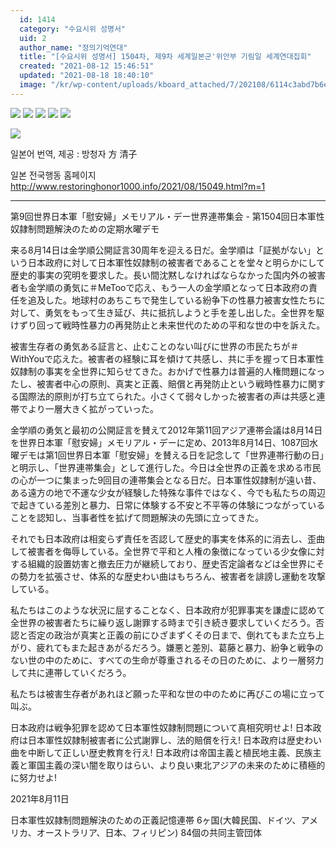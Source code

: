 ```yaml
---
  id: 1414
  category: "수요시위 성명서"
  uid: 2
  author_name: "정의기억연대"
  title: "[수요시위 성명서] 1504차, 제9차 세계일본군'위안부 기림일 세계연대집회"
  created: "2021-08-12 15:46:51"
  updated: "2021-08-18 18:40:10"
  image: "/kr/wp-content/uploads/kboard_attached/7/202108/6114c3abd7b6e5594289.jpg"
---
```

![](/kr/wp-content/uploads/kboard_attached/7/202108/6114c3abd7b6e5594289.jpg) ![](/kr/wp-content/uploads/kboard_attached/7/202108/6114c3abeb6854064526.jpg) ![](/kr/wp-content/uploads/kboard_attached/7/202108/6114c3abefa317955837.jpg) ![](/kr/wp-content/uploads/kboard_attached/7/202108/6114c3abf2f362209039.jpg) ![](/kr/wp-content/uploads/kboard_attached/7/202108/6114c3ac023068420462.jpg)

![](/kr/wp-content/uploads/kboard_attached/7/202108/6114c3ac058cc6740745.jpg)

일본어 번역, 제공 : 방청자 方 清子

일본 전국행동 홈페이지
http://www.restoringhonor1000.info/2021/08/15049.html?m=1

* * *

第9回世界日本軍「慰安婦」メモリアル・デー世界連帯集会 - 第1504回日本軍性奴隷制問題解決のための定期水曜デモ

来る8月14日は金学順公開証言30周年を迎える日だ。金学順は「証拠がない」という日本政府に対して日本軍性奴隷制の被害者であることを堂々と明らかにして歴史的事実の究明を要求した。長い間沈黙しなければならなかった国内外の被害者も金学順の勇気に＃MeTooで応え、もう一人の金学順となって日本政府の責任を追及した。地球村のあちこちで発生している紛争下の性暴力被害女性たちに対して、勇気をもって生き延び、共に抵抗しようと手を差し出した。全世界を駆けずり回って戦時性暴力の再発防止と未来世代のための平和な世の中を訴えた。

被害生存者の勇気ある証言と、止むことのない叫びに世界の市民たちが＃WithYouで応えた。被害者の経験に耳を傾けて共感し、共に手を握って日本軍性奴隷制の事実を全世界に知らせてきた。おかげで性暴力は普遍的人権問題になったし、被害者中心の原則、真実と正義、賠償と再発防止という戦時性暴力に関する国際法的原則が打ち立てられた。小さくて弱々しかった被害者の声は共感と連帯でより一層大きく拡がっていった。

金学順の勇気と最初の公開証言を賛えて2012年第11回アジア連帯会議は8月14日を世界日本軍「慰安婦」メモリアル・デーに定め、2013年8月14日、1087回水曜デモは第1回世界日本軍「慰安婦」を賛える日を記念して「世界連帯行動の日」と明示し、「世界連帯集会」として進行した。今日は全世界の正義を求める市民の心が一つに集まった9回目の連帯集会となる日だ。日本軍性奴隷制が遠い昔、ある遠方の地で不運な少女が経験した特殊な事件ではなく、今でも私たちの周辺で起きている差別と暴力、日常に体験する不安と不平等の体験につながっていることを認知し、当事者性を拡げて問題解決の先頭に立ってきた。

それでも日本政府は相変らず責任を否認して歴史的事実を体系的に消去し、歪曲して被害者を侮辱している。全世界で平和と人権の象徴になっている少女像に対する組織的設置妨害と撤去圧力が継続しており、歴史否定論者などは全世界にその勢力を拡張させ、体系的な歴史わい曲はもちろん、被害者を誹謗し運動を攻撃している。

私たちはこのような状況に屈することなく、日本政府が犯罪事実を謙虚に認めて全世界の被害者たちに繰り返し謝罪する時まで引き続き要求していくだろう。否認と否定の政治が真実と正義の前にひざまずくその日まで、倒れてもまた立ち上がり、疲れてもまた起きあがるだろう。嫌悪と差別、葛藤と暴力、紛争と戦争のない世の中のために、すべての生命が尊重されるその日のために、より一層努力して共に連帯していくだろう。

私たちは被害生存者があれほど願った平和な世の中のために再びこの場に立って叫ぶ。

日本政府は戦争犯罪を認めて日本軍性奴隷制問題について真相究明せよ!
日本政府は日本軍性奴隷制被害者に公式謝罪し、法的賠償を行え!
日本政府は歴史わい曲を中断して正しい歴史教育を行え!
日本政府は帝国主義と植民地主義、民族主義と軍国主義の深い闇を取りはらい、より良い東北アジアの未来のために積極的に努力せよ!

2021年8月11日

日本軍性奴隷制問題解決のための正義記憶連帯
6ヶ国(大韓民国、ドイツ、アメリカ、オーストラリア、日本、フィリピン) 84個の共同主管団体